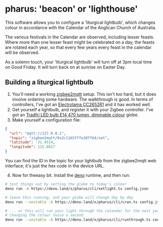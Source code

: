 # pharus: 'beacon' or 'lighthouse'

This software allows you to configure a 'liturgical lightbulb', which changes colour
in accordance with the Calendar of the Anglican Church of Australia.

The various festivals in the Calendar are observed, including lesser feasts. Where more than one lesser feast might be celebrated on a day, the feasts are rotated each year, so that every few years every feast
in the calendar will be observed.

As a solemn touch, your 'liturgical lightbulb' will turn off at 3pm local time on Good Friday.
It will turn back on at sunrise on Easter Day.

## Building a liturgical lightbulb

1. You'll need a working [zigbee2mqtt](https://www.zigbee2mqtt.io/guide/getting-started/) setup. This isn't too hard, but it does involve ordering some hardware. The walkthrough is good. In terms of controllers, I've got an [Electrolama CC2652R1](https://shop.electrolama.com/collections/usb-rf-sticks/products/zzh-multiprotocol-rf-stick?variant=40387937468577) and it has worked well.
2. Get yourself a lightbulb, and register it with your Zigbee controller. I've got an [Tradfri LED bulb E14 470 lumen, dimmable colour](https://www.ikea.com/au/en/p/tradfri-led-bulb-e14-470-lumen-smart-wireless-dimmable-colour-and-white-spectrum-globe-50439197/) globe.
3. Make yourself a configuration file:

```json
{
  "url": "mqtt://127.0.0.1",
  "topic": "zigbee2mqtt/0x2c1165fffe107f64/set",
  "latitude": -31.9514,
  "longitude": 115.8617
}
```

You can find the ID in the topic for your lightbulb from the zigbee2mqtt web interface;
it's just the hex code in the device URL.

4. Now for theeasy bit. Install the [deno](https://docs.deno.com/runtime/manual/getting_started/installation) runtime, and then run:

```sh
# test things out by setting the globe to today's colour
deno run -A https://deno.land/x/pharus/cli/setlight.ts config.json

# leave this running, and your globe will change day by day
deno run --unstable -A https://deno.land/x/pharus/cli/cron.ts config.json

# ... or this will run your light through the calendar for the next year
# changing the colour twice a second
deno run --unstable -A https://deno.land/x/pharus/cli/runthrough.ts config.json
```
